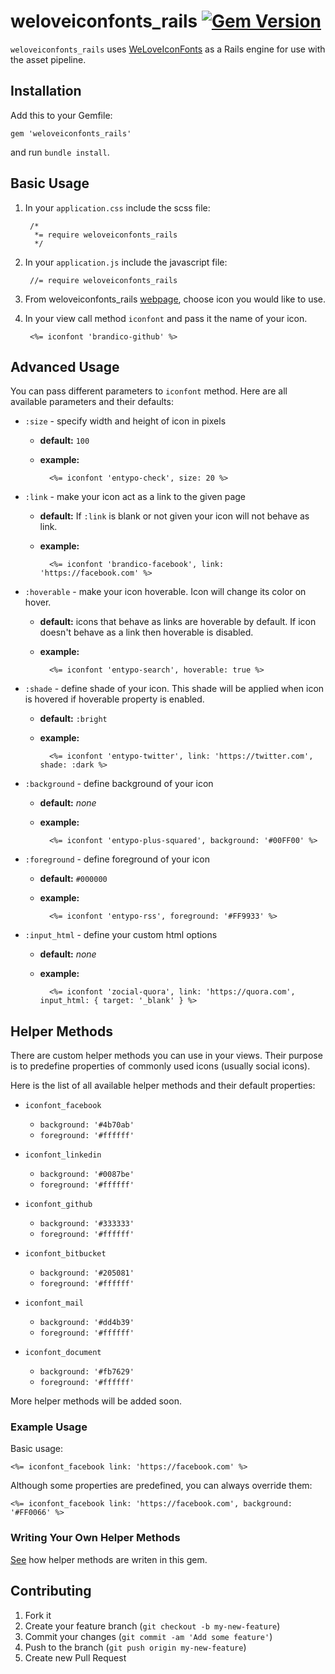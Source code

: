 # weloveiconfonts_rails [![Gem Version](https://badge.fury.io/rb/weloveiconfonts_rails.svg)](http://badge.fury.io/rb/weloveiconfonts_rails)

`weloveiconfonts_rails` uses [WeLoveIconFonts](http://weloveiconfonts.com/) as a Rails engine for use with the asset pipeline.

## Installation

Add this to your Gemfile:

    gem 'weloveiconfonts_rails'

and run `bundle install`.

## Basic Usage

1. In your `application.css` include the scss file:

        /*
         *= require weloveiconfonts_rails
         */

2. In your `application.js` include the javascript file:

        //= require weloveiconfonts_rails

3. From weloveiconfonts_rails [webpage](http://weloveiconfontsrails.hermanzdosilovic.me/), choose icon you would like to use.

4. In your view call method `iconfont` and pass it the name of your icon.

        <%= iconfont 'brandico-github' %>

## Advanced Usage

You can pass different parameters to `iconfont` method. Here are all available parameters and their defaults:

* `:size` - specify width and height of icon in pixels
    * **default:** `100`
    * **example:**

            <%= iconfont 'entypo-check', size: 20 %>

* `:link` - make your icon act as a link to the given page
    * **default:** If `:link` is blank or not given your icon will not behave as link.
    * **example:**

            <%= iconfont 'brandico-facebook', link: 'https://facebook.com' %>

* `:hoverable` - make your icon hoverable. Icon will change its color on hover.
    * **default:** icons that behave as links are hoverable by default. If icon doesn't behave as a link then hoverable is disabled.
    * **example:**

            <%= iconfont 'entypo-search', hoverable: true %>

* `:shade` - define shade of your icon. This shade will be applied when icon is hovered if hoverable property is enabled.
    * **default:** `:bright`
    * **example:**

            <%= iconfont 'entypo-twitter', link: 'https://twitter.com', shade: :dark %>

* `:background` - define background of your icon
    * **default:** *none*
    * **example:**

            <%= iconfont 'entypo-plus-squared', background: '#00FF00' %>

* `:foreground` - define foreground of your icon
    * **default:** `#000000`
    * **example:**

            <%= iconfont 'entypo-rss', foreground: '#FF9933' %>

* `:input_html` - define your custom html options
    * **default:** *none*
    * **example:**

            <%= iconfont 'zocial-quora', link: 'https://quora.com', input_html: { target: '_blank' } %>

## Helper Methods

There are custom helper methods you can use in your views. Their purpose is to predefine properties of commonly used icons (usually social icons).

Here is the list of all available helper methods and their default properties:

* `iconfont_facebook`
    * `background: '#4b70ab'`
    * `foreground: '#ffffff'`

* `iconfont_linkedin`
    * `background: '#0087be'`
    * `foreground: '#ffffff'`

* `iconfont_github`
    * `background: '#333333'`
    * `foreground: '#ffffff'`

* `iconfont_bitbucket`
    * `background: '#205081'`
    * `foreground: '#ffffff'`

* `iconfont_mail`
    * `background: '#dd4b39'`
    * `foreground: '#ffffff'`

* `iconfont_document`
    * `background: '#fb7629'`
    * `foreground: '#ffffff'`

More helper methods will be added soon.

### Example Usage

Basic usage:

    <%= iconfont_facebook link: 'https://facebook.com' %>

Although some properties are predefined, you can always override them:

    <%= iconfont_facebook link: 'https://facebook.com', background: '#FF0066' %>

### Writing Your Own Helper Methods

[See](https://github.com/hermanzdosilovic/weloveiconfonts_rails/blob/master/app/helpers/we_love_icon_fonts_helper.rb) how helper methods are writen in this gem.

## Contributing

1. Fork it
2. Create your feature branch (`git checkout -b my-new-feature`)
3. Commit your changes (`git commit -am 'Add some feature'`)
4. Push to the branch (`git push origin my-new-feature`)
5. Create new Pull Request
